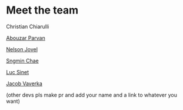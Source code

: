 # Meet the team

Christian Chiarulli

[Abouzar Parvan](https://github.com/abzcoding/)

[Nelson Jovel](https://github.com/rebuilt)

[Sngmin Chae](https://github.com/chaeing)

[Luc Sinet](https://github.com/Tastyep)

[Jacob Vaverka](https://jvaverka.github.io/)


(other devs pls make pr and add your name and a link to whatever you want)
